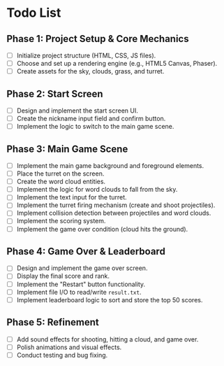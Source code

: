 # Todo List

## Phase 1: Project Setup & Core Mechanics

- [ ] Initialize project structure (HTML, CSS, JS files).
- [ ] Choose and set up a rendering engine (e.g., HTML5 Canvas, Phaser).
- [ ] Create assets for the sky, clouds, grass, and turret.

## Phase 2: Start Screen

- [ ] Design and implement the start screen UI.
- [ ] Create the nickname input field and confirm button.
- [ ] Implement the logic to switch to the main game scene.

## Phase 3: Main Game Scene

- [ ] Implement the main game background and foreground elements.
- [ ] Place the turret on the screen.
- [ ] Create the word cloud entities.
- [ ] Implement the logic for word clouds to fall from the sky.
- [ ] Implement the text input for the turret.
- [ ] Implement the turret firing mechanism (create and shoot projectiles).
- [ ] Implement collision detection between projectiles and word clouds.
- [ ] Implement the scoring system.
- [ ] Implement the game over condition (cloud hits the ground).

## Phase 4: Game Over & Leaderboard

- [ ] Design and implement the game over screen.
- [ ] Display the final score and rank.
- [ ] Implement the "Restart" button functionality.
- [ ] Implement file I/O to read/write `result.txt`.
- [ ] Implement leaderboard logic to sort and store the top 50 scores.

## Phase 5: Refinement

- [ ] Add sound effects for shooting, hitting a cloud, and game over.
- [ ] Polish animations and visual effects.
- [ ] Conduct testing and bug fixing.

